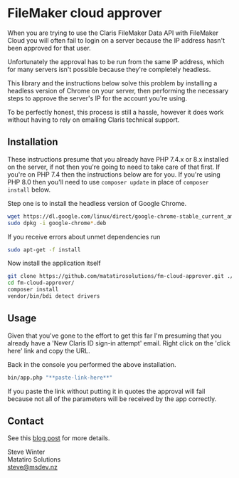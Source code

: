 # FileMaker cloud approver #

When you are trying to use the Claris FileMaker Data API with FileMaker Cloud you will often fail to login on a server because the IP address hasn't been approved for that user.

Unfortunately the approval has to be run from the same IP address, which for many servers isn't possible because they're completely headless.

This library and the instructions below solve this problem by installing a headless version of Chrome on your server, then performing the necessary steps to approve the server's IP for the account you're using.

To be perfectly honest, this process is still a hassle, however it does work without having to rely on emailing Claris technical support.

## Installation ##

These instructions presume that you already have PHP 7.4.x or 8.x installed on the server, if not then you're going to need to take care of that first. If you're on PHP 7.4 then the instructions below are for you. If you're using PHP 8.0 then you'll need to use `composer update` in place of `composer install` below.

Step one is to install the headless version of Google Chrome.

```bash
wget https://dl.google.com/linux/direct/google-chrome-stable_current_amd64.deb
sudo dpkg -i google-chrome*.deb
````
If you receive errors about unmet dependencies run
```bash
sudo apt-get -f install
```

Now install the application itself

```bash
git clone https://github.com/matatirosolutions/fm-cloud-approver.git ./fm-cloud-approver
cd fm-cloud-approver/
composer install
vendor/bin/bdi detect drivers
```
## Usage ##

Given that you've gone to the effort to get this far I'm presuming that you already have a 'New Claris ID sign-in attempt' email. Right click on the 'click here' link and copy the URL.

Back in the console you performed the above installation.

```bash
bin/app.php "**paste-link-here**"
```
If you paste the link without putting it in quotes the approval will fail because not all of the parameters will be received by the app correctly.

## Contact ##

See this [blog post](https://msdev.co.uk/fm-cloud-approver) for more details.

Steve Winter  
Matatiro Solutions  
steve@msdev.nz
